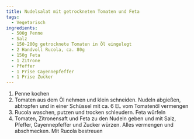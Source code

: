 ```yaml
---
title: Nudelsalat mit getrockneten Tomaten und Feta
tags:
  - Vegetarisch
ingredients:
  - 500g Penne
  - Salz
  - 150-200g getrocknete Tomaten in Öl eingelegt
  - 2 Handvoll Rucola, ca. 80g
  - 150g Feta
  - 1 Zitrone
  - Pfeffer
  - 1 Prise Cayennepfeffer
  - 1 Prise Zucker
---
```


1. Penne kochen
2. Tomaten aus dem Öl nehmen und klein schneiden. Nudeln abgießen, abtropfen
   und in einer Schüssel mit ca. 6 EL vom Tomatenöl vermengen
3. Rucola waschen, putzen und trocken schleudern. Feta würfeln
4. Tomaten, Zitronensaft und Feta zu den Nudeln geben und mit Salz, Pfeffer,
   Cayennepfeffer und Zucker würzen. Alles vermengen und abschmecken. Mit
   Rucola bestreuen
